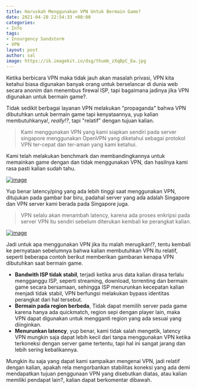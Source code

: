 ```yaml
---
title: Haruskah Menggunakan VPN Untuk Bermain Game?
date: 2021-04-28 22:54:33 +08:00
categories:
- Info
tags:
- Insurgency Sandstorm
- VPN
layout: post
author: sal
image: https://ik.imagekit.io/dsg/thumb_zXqBpC_Ew.jpg
---
```


Ketika berbicara VPN maka tidak jauh akan masalah privasi, VPN kita ketahui biasa digunakan banyak orang untuk berselancar di dunia web secara anonim dan menembus firewal ISP, tapi bagaimana jadinya jika VPN digunakan untuk bermain game?.

Tidak sedikit berbagai layanan VPN melakukan "propaganda" bahwa VPN dibutuhkan untuk bermain game tapi kenyataannya, yup kalian membutuhkanya!, _really!?_, tapi "relatif" dengan tujuan kalian.

> Kami menggunakan VPN yang kami siapkan sendiri pada server singapore menggunakan OpenVPN yang diketahui sebagai protokol VPN ter-cepat dan ter-aman yang kami ketahui.

Kami telah melakukan benchmark dan membandingkannya untuk memainkan game dengan dan tidak menggunakan VPN, dan hasilnya kami rasa pasti kalian sudah tahu.

<a href="https://ik.imagekit.io/dsg/benchmark_JQJ1Y557z.jpg" class="glightbox">
<img src="https://ik.imagekit.io/dsg/benchmark_JQJ1Y557z.jpg" alt="image" />
</a>

Yup benar latency/ping yang ada lebih tinggi saat menggunakan VPN, ditujukan pada gambar bar biru, padahal server yang ada adalah Singapore dan VPN server kami berada pada Singapore juga.

> VPN selalu akan menambah latency, karena ada proses enkripsi pada server VPN itu sendiri sebelum diterukan kembali ke perangkat kalian.

<a href="https://ik.imagekit.io/dsg/vpn-gif_h8itUeOx73Y.gif" class="glightbox">
<img src="https://ik.imagekit.io/dsg/vpn-gif_h8itUeOx73Y.gif" alt="image" />
</a>

Jadi untuk apa menggunakan VPN jika itu malah merugikan!?, tentu kembali ke pernyataan sebelumnya bahwa kalian membutuhkan VPN itu relatif, seperti beberapa contoh berikut memberikan gambaran kenapa VPN dibutuhkan saat bermain game.

* **Bandwith ISP tidak stabil**, terjadi ketika arus data kalian dirasa terlalu mengganggu ISP, seperti streaming, download, torrenting dan bermain game secara bersamaan, sehingga ISP menurunkan kecepatan kalian menjadi tidak stabil, VPN berfungsi melakukan bypass identitas perangkat dari hal tersebut.
* **Bermain pada region berbeda**, Tidak dapat memilih server pada game karena hanya ada quickmatch, region sepi dengan player lain, maka VPN dapat digunakan untuk mengganti region yang ada sesuai yang diinginkan.
* **Menurunkan latency**, yup benar, kami tidak salah mengetik, latency VPN mungkin saja dapat lebih kecil dari tanpa menggunakan VPN ketika terkoneksi dengan server game tertentu, tapi hal ini sangat jarang dan lebih sering kebalikannya.

Mungkin itu saja yang dapat kami sampaikan mengenai VPN, jadi relatif dengan kalian, apakah rela mengorbankan stabilitas koneksi yang ada demi mendapatkan tujuan penggunaan VPN yang disebutkan diatas, atau kalian memiliki pendapat lain?, kalian dapat berkomentar dibawah.